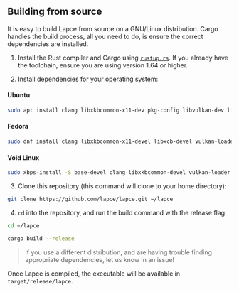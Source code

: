 ## Building from source

It is easy to build Lapce from source on a GNU/Linux distribution. Cargo handles the build process, all you need to do, is ensure the correct dependencies are installed.

1. Install the Rust compiler and Cargo using [`rustup.rs`](https://rustup.rs/). If you already have the toolchain, ensure you are using version 1.64 or higher.

2. Install dependencies for your operating system:

#### Ubuntu
```sh
sudo apt install clang libxkbcommon-x11-dev pkg-config libvulkan-dev libwayland-dev xorg-dev libxcb-shape0-dev libxcb-xfixes0-dev
```
#### Fedora
```sh
sudo dnf install clang libxkbcommon-x11-devel libxcb-devel vulkan-loader-devel wayland-devel perl-File-Compare perl-FindBin
```
#### Void Linux
```sh
sudo xbps-install -S base-devel clang libxkbcommon-devel vulkan-loader wayland-devel
```

3. Clone this repository (this command will clone to your home directory):
```sh
git clone https://github.com/lapce/lapce.git ~/lapce
```

4. `cd` into the repository, and run the build command with the release flag
```sh
cd ~/lapce
```

```sh
cargo build --release
```

> If you use a different distribution, and are having trouble finding appropriate dependencies, let us know in an issue!

Once Lapce is compiled, the executable will be available in `target/release/lapce`.
